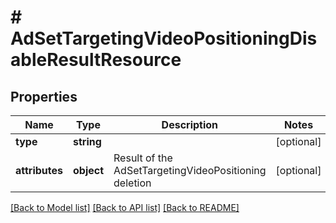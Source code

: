 # # AdSetTargetingVideoPositioningDisableResultResource

## Properties

Name | Type | Description | Notes
------------ | ------------- | ------------- | -------------
**type** | **string** |  | [optional]
**attributes** | **object** | Result of the AdSetTargetingVideoPositioning deletion | [optional]

[[Back to Model list]](../../README.md#models) [[Back to API list]](../../README.md#endpoints) [[Back to README]](../../README.md)

